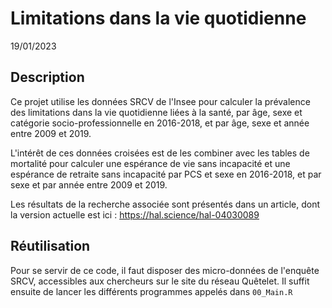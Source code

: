 # Limitations dans la vie quotidienne
19/01/2023

## Description

Ce projet utilise les données SRCV de l'Insee pour calculer la prévalence des limitations dans la vie quotidienne liées à la santé, par âge, sexe et catégorie socio-professionnelle en 2016-2018, et par âge, sexe et année entre 2009 et 2019.

L'intérêt de ces données croisées est de les combiner avec les tables de mortalité pour calculer une espérance de vie sans incapacité et une espérance de retraite sans incapacité par PCS et sexe en 2016-2018, et par sexe et par année entre 2009 et 2019.

Les résultats de la recherche associée sont présentés dans un article, dont la version actuelle est ici : https://hal.science/hal-04030089


## Réutilisation

Pour se servir de ce code, il faut disposer des micro-données de l'enquête SRCV, accessibles aux chercheurs sur le site du réseau Quêtelet. Il suffit ensuite de lancer les différents programmes appelés dans `00_Main.R`
